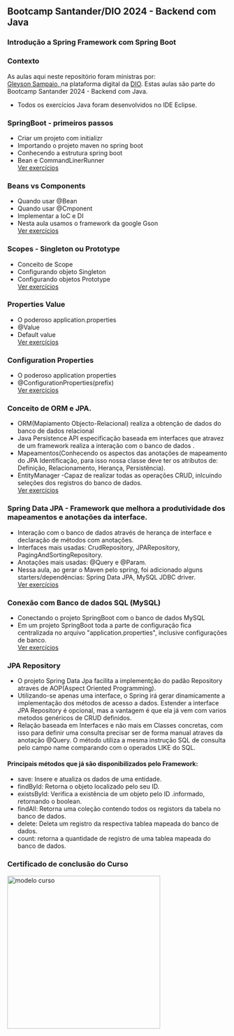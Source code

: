 
## Bootcamp Santander/DIO 2024 - Backend com Java
### Introdução a Spring Framework com Spring Boot

### Contexto  
As aulas aqui neste repositório foram ministras por:  
  [Gleyson Sampaio, ](https://www.linkedin.com/in/glysns/)
  na plataforma digital da [DIO](https://www.dio.me/en).
   Estas aulas são parte do Bootcamp Santander 2024 - Backend com Java.
  
- Todos os exercícios Java foram desenvolvidos no IDE Eclipse. 

### SpringBoot - primeiros passos
- Criar um projeto com initializr
- Importando o projeto maven no spring boot
- Conhecendo a estrutura spring boot 
- Bean e CommandLinerRunner  
 [Ver exercícios](https://github.com/LuizFabiodoCarmo/Aulas-SpringBoot-DIO/tree/main/dio-springboot/spring-primeiros-passos/primeiros-passos/primeiros-passos/src/main/java/dio/springboot)


### Beans vs Components
- Quando usar @Bean
- Quando usar @Cmponent
- Implementar a IoC e DI
- Nesta aula usamos o framework da google Gson  
 [Ver exercícios](https://github.com/LuizFabiodoCarmo/Aulas-SpringBoot-DIO/tree/main/dio-springboot/spring-ioc-di-beans-autowired/spring-beans-componets/src/main/java/dio/springboot)

### Scopes - Singleton ou Prototype
- Conceito de Scope
- Configurando objeto Singleton
- Configurando objetos Prototype  
 [Ver exercícios](https://github.com/LuizFabiodoCarmo/Aulas-SpringBoot-DIO/tree/main/dio-springboot/spring-scopes-singleton-prototype/spring-scopes-singleton-prototype/src/main/java/dio/springboot)

### Properties Value
- O poderoso application.properties
- @Value
- Default value  
 [Ver exercícios](https://github.com/LuizFabiodoCarmo/Aulas-SpringBoot-DIO/tree/main/dio-springboot/spring-properties-value/spring-properties-value/src/main/java/dio/springboot)

### Configuration Properties
- O poderoso application properties
- @ConfigurationProperties(prefix)   
[Ver exercícios](https://github.com/LuizFabiodoCarmo/Aulas-SpringBoot-DIO/tree/main/dio-springboot/spring-configuration-properties/spring-configuration-properties/src/main/java/dio/springboot)

### Conceito de ORM e JPA.
- ORM(Mapiamento Objecto-Relacional) realiza a obtenção de dados do banco de dados relacional 
- Java Persistence API especificação baseada em interfaces que atravez de um framework realiza a interação com o banco de dados . 
- Mapeamentos(Conhecendo os aspectos das anotações de mapeamento do JPA Identificação, para isso nossa classe deve ter os atributos de: 
      Definição, Relacionamento, Herança, Persistência).             
- EntityManager -Capaz de realizar todas as operações CRUD, inlcuindo seleções dos registros do banco de dados.  
[Ver exercícios](https://github.com/LuizFabiodoCarmo/Aulas-SpringBoot-DIO/tree/main/dio-springboot/aula-spring-data-jpa/aula-spring-data-jpa/src/main/java)

### Spring Data JPA - Framework que melhora a produtividade dos mapeamentos e anotações da interface.

- Interação com o banco de dados através de herança de interface e declaração de métodos com anotações.
- Interfaces mais usadas: CrudRepository, JPARepository, PagingAndSortingRepository.
- Anotações mais usadas: @Query e @Param.
- Nessa aula, ao gerar o Maven pelo spring, foi adicionado alguns starters/dependências:  Spring Data JPA, MySQL JDBC driver.  
[Ver exercícios](https://github.com/LuizFabiodoCarmo/Aulas-SpringBoot-DIO/tree/main/dio-springboot/aula-spring-data-jpa/aula-spring-data-jpa/src/main/java)

### Conexão com Banco de dados SQL (MySQL)
- Conectando o projeto SpringBoot com o banco de dados MySQL
- Em um projeto SpringBoot toda a parte de configuração fica centralizada no arquivo "application.properties", inclusive configurações de 
   banco.  
[Ver exercícios](https://github.com/LuizFabiodoCarmo/Aulas-SpringBoot-DIO/tree/main/dio-springboot/aula-spring-data-jpa-mysql/aula-spring-data-jpa/src/main/java)


### JPA Repository
 
- O projeto Spring Data Jpa facilita a implementção do padão Repository atraves de AOP(Aspect Oriented Programming).
- Utilizando-se apenas uma interface, o Spring irá gerar dinamicamente a implementação dos métodos de acesso a dados. Estender a interface JPA Repository é opcional, mas a vantagem é que ela já vem com varios metodos genéricos de CRUD definidos.
- Relação baseada em Interfaces e não mais em Classes concretas, com isso para definir uma consulta precisar ser de forma manual atraves da anotação @Query. O método utiliza a mesma instrução SQL de consulta pelo campo name comparando com o operados LIKE do SQL.

#### Principais métodos que já são disponibilizados pelo Framework:
- save: Insere e atualiza os dados de uma entidade.
- findById: Retorna o objeto localizado pelo seu ID.
- existsById: Verifica a existência de um objeto pelo ID .informado, retornando o boolean.
- findAll: Retorna uma coleção contendo todos os registors da tabela no banco de dados.
- delete: Deleta um registro da respectiva tablea mapeada do banco de dados.
- count: retorna a quantidade de registro de uma tablea mapeada do banco de dados.

<h3 align="">Certificado de conclusão do Curso</h3>
<div align="">
    <img height="350" title="modelo curso" src="https://github.com/user-attachments/assets/c2c8b073-5ca8-43ea-99eb-c7fd18d3c467"/>      
</div>
  


